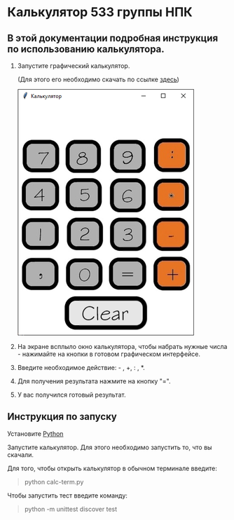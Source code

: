 # Калькулятор 533 группы НПК
## В этой документации подробная инструкция по использованию калькулятора.

1. Запустите графический калькулятор.

   (Для этого его необходимо скачать по ссылке [здесь](https://github.com/jaeshaed/533-calc/releases/download/v1.0.0/calc.exe))

   ![внешний вид калькулятора](screenshot.png)

2. На экране всплыло окно калькулятора, чтобы набрать нужные числа - нажимайте на кнопки в готовом графическом интерфейсе.


3. Введите необходимое действие:  - , +, : , *.

4. Для получения результата нажмите на кнопку "=".

5. У вас получился готовый результат.


## Инструкция по запуску
Установите [Python](https://www.python.org/downloads/)

Запустите калькулятор. Для этого необходимо запустить то, что вы скачали.


Для того, чтобы открыть калькулятор в обычном терминале введите:
> python calc-term.py

Чтобы запустить тест введите команду:
> python -m unittest discover test

